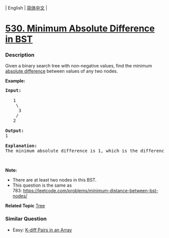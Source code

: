 | English | [简体中文](README.md) |

# [530. Minimum Absolute Difference in BST](https://leetcode-cn.com/problems/minimum-absolute-difference-in-bst)
 ### Description
<p>Given a binary search tree with non-negative values, find the minimum <a href="https://en.wikipedia.org/wiki/Absolute_difference">absolute difference</a> between values of any two nodes.</p>

<p><b>Example:</b></p>

<pre>
<b>Input:</b>

   1
    \
     3
    /
   2

<b>Output:</b>
1

<b>Explanation:</b>
The minimum absolute difference is 1, which is the difference between 2 and 1 (or between 2 and 3).
</pre>

<p>&nbsp;</p>

<p><b>Note:</b></p>

<ul>
	<li>There are at least two nodes in this BST.</li>
	<li>This question is the same as 783:&nbsp;<a href="https://leetcode.com/problems/minimum-distance-between-bst-nodes/">https://leetcode.com/problems/minimum-distance-between-bst-nodes/</a></li>
</ul>

**Related Topic**  [Tree](https://leetcode-cn.com/tag/tree) 

### Similar Question
 - Easy:	[K-diff Pairs in an Array](https://leetcode-cn.com/problems/k-diff-pairs-in-an-array) 
